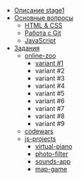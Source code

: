 - [Описание stage1](README.md)
- [Основные вопросы](materials/index.md)
  - [HTML & CSS](materials/html.md)  
  - [Работа с Git](materials/git.md)
  - [JavaScript](materials/js.md)
- [Задания](tasks/index.md)
  - [online-zoo](tasks/online-zoo.md)
    - [variant #1](tasks/online-zoo/variant-1.md)
    - variant #2
    - variant #3
    - variant #4
    - variant #5
    - variant #6
    - variant #7
    - variant #8
    - variant #9
  - [codewars](tasks/codewars.md)
  - [js-projects](tasks/js-projects.md)
    - [virtual-piano](tasks/virtual-piano.md)
    - [photo-filter](tasks/photo-filter.md)
    - [sounds-app](tasks/sounds-app.md)
    - [map-game](tasks/map-game.md)
